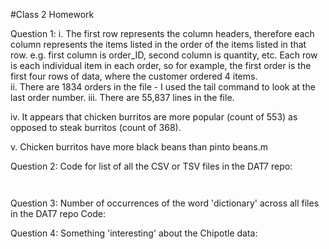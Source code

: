 #Class 2 Homework

Question 1:
i. The first row represents the column headers, therefore each column represents the items 
listed in the order of the items listed in that row. e.g. first column is order_ID, second 
column is quantity, etc. Each row is each individual item in each order, so for example, 
the first order is the first four rows of data, where the customer ordered 4 items.  
ii. There are 1834 orders in the file - I used the tail command to look at the last order 
number.
iii. There are 55,837 lines in the file. 

iv. It appears that chicken burritos are more popular (count of 553) as opposed to steak
burritos (count of 368).

v. Chicken burritos have more black beans than pinto beans.m

Question 2: Code for list of all the CSV or TSV files in the DAT7 repo:
```


```

Question 3: Number of occurrences of the word 'dictionary' across all files in the DAT7 repo
Code:


Question 4: Something 'interesting' about the Chipotle data:

